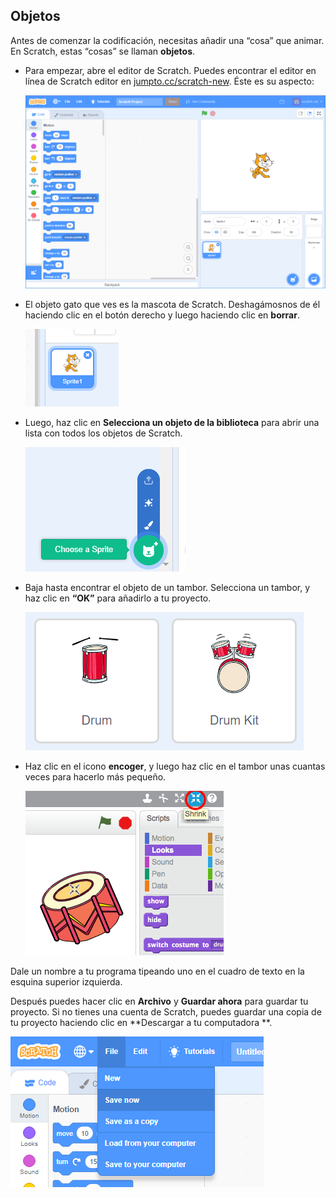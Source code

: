 ## Objetos

Antes de comenzar la codificación, necesitas añadir una “cosa” que animar. En Scratch, estas “cosas” se llaman **objetos**.

+ Para empezar, abre el editor de Scratch. Puedes encontrar el editor en línea de Scratch editor en <a href="http://jumpto.cc/scratch-new" target="_blank">jumpto.cc/scratch-new</a>. Éste es su aspecto:
    
    ![captura de pantalla](images/band-scratch.png)

+ El objeto gato que ves es la mascota de Scratch. Deshagámosnos de él haciendo clic en el botón derecho y luego haciendo clic en **borrar**.
    
    ![captura de pantalla](images/band-delete.png)

+ Luego, haz clic en **Selecciona un objeto de la biblioteca** para abrir una lista con todos los objetos de Scratch.
    
    ![captura de pantalla](images/band-sprite-library.png)

+ Baja hasta encontrar el objeto de un tambor. Selecciona un tambor, y haz clic en **“OK”** para añadirlo a tu proyecto.
    
    ![captura de pantalla](images/band-sprite-drum.png)

+ Haz clic en el icono **encoger**, y luego haz clic en el tambor unas cuantas veces para hacerlo más pequeño.
    
    ![captura de pantalla](images/band-shrink.png)

Dale un nombre a tu programa tipeando uno en el cuadro de texto en la esquina superior izquierda.

Después puedes hacer clic en **Archivo** y **Guardar ahora** para guardar tu proyecto. Si no tienes una cuenta de Scratch, puedes guardar una copia de tu proyecto haciendo clic en **Descargar a tu computadora **.

![captura de pantalla](images/band-save.png)
